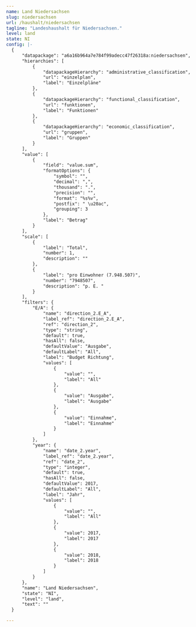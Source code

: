 ```yaml
---
name: Land Niedersachsen
slug: niedersachsen
url: /haushalt/niedersachsen
tagline: "Landeshaushalt für Niedersachsen."
level: land
state: NI
config: |-
  {
      "datapackage": "a6a16b964a7e784f99adecc47f26318a:niedersachsen",
      "hierarchies": [
          {
              "datapackageHierarchy": "administrative_classification",
              "url": "einzelplan",
              "label": "Einzelpläne"
          },
          {
              "datapackageHierarchy": "functional_classification",
              "url": "funktionen",
              "label": "Funktionen"
          },
          {
              "datapackageHierarchy": "economic_classification",
              "url": "gruppen",
              "label": "Gruppen"
          }
      ],
      "value": [
          {
              "field": "value.sum",
              "formatOptions": {
                  "symbol": "",
                  "decimal": ",",
                  "thousand": ".",
                  "precision": "",
                  "format": "%s%v",
                  "postfix": " \u20ac",
                  "grouping": 3
              },
              "label": "Betrag"
          }
      ],
      "scale": [
          {
              "label": "Total",
              "number": 1,
              "description": ""
          },
          {
              "label": "pro Einwohner (7.948.507)",
              "number": "7948507",
              "description": "p. E. "
          }
      ],
      "filters": {
          "E/A": {
              "name": "direction_2.E_A",
              "label_ref": "direction_2.E_A",
              "ref": "direction_2",
              "type": "string",
              "default": true,
              "hasAll": false,
              "defaultValue": "Ausgabe",
              "defaultLabel": "All",
              "label": "Budget Richtung",
              "values": [
                  {
                      "value": "",
                      "label": "All"
                  },
                  {
                      "value": "Ausgabe",
                      "label": "Ausgabe"
                  },
                  {
                      "value": "Einnahme",
                      "label": "Einnahme"
                  }
              ]
          },
          "year": {
              "name": "date_2.year",
              "label_ref": "date_2.year",
              "ref": "date_2",
              "type": "integer",
              "default": true,
              "hasAll": false,
              "defaultValue": 2017,
              "defaultLabel": "All",
              "label": "Jahr",
              "values": [
                  {
                      "value": "",
                      "label": "All"
                  },
                  {
                      "value": 2017,
                      "label": 2017
                  },
                  {
                      "value": 2018,
                      "label": 2018
                  }
              ]
          }
      },
      "name": "Land Niedersachsen",
      "state": "NI",
      "level": "land",
      "text": ""
  }

---
```


